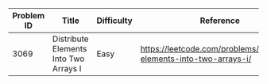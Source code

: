 | Problem ID | Title | Difficulty | Reference
| --- | --- | --- | ---
| 3069 | Distribute Elements Into Two Arrays I | Easy | https://leetcode.com/problems/distribute-elements-into-two-arrays-i/
